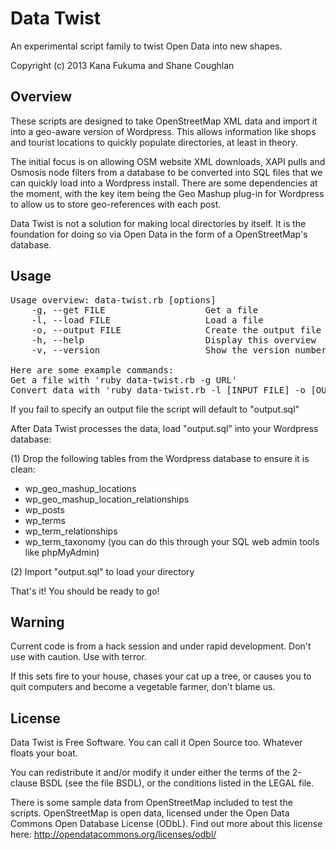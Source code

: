 Data Twist
==========

An experimental script family to twist Open Data into new shapes.

Copyright (c) 2013 Kana Fukuma and Shane Coughlan

Overview
--------

These scripts are designed to take OpenStreetMap XML data and import it
into a geo-aware version of Wordpress. This allows information like shops
and tourist locations to quickly populate directories, at least in
theory.

The initial focus is on allowing OSM website XML downloads, XAPI pulls and
Osmosis node filters from a database to be converted into SQL files that we can
quickly load into a Wordpress install. There are some dependencies at the
moment, with the key item being the Geo Mashup plug-in for Wordpress to allow
us to store geo-references with each post.

Data Twist is not a solution for making local directories by itself. It is the
foundation for doing so via Open Data in the form of a OpenStreetMap's
database.

Usage
-----

<pre>
Usage overview: data-twist.rb [options]
    -g, --get FILE                   Get a file
    -l, --load FILE                  Load a file
    -o, --output FILE                Create the output file
    -h, --help                       Display this overview
    -v, --version                    Show the version number

Here are some example commands:
Get a file with 'ruby data-twist.rb -g URL'
Convert data with 'ruby data-twist.rb -l [INPUT FILE] -o [OUTPUT]'
</pre>

If you fail to specify an output file the script will default to "output.sql"

After Data Twist processes the data, load "output.sql" into your Wordpress 
database:

(1) Drop the following tables from the Wordpress database to ensure it is
clean:
 - wp_geo_mashup_locations
 - wp_geo_mashup_location_relationships
 - wp_posts
 - wp_terms
 - wp_term_relationships
 - wp_term_taxonomy
(you can do this through your SQL web admin tools like phpMyAdmin)

(2) Import "output.sql" to load your directory

That's it! You should be ready to go!

Warning
-------

Current code is from a hack session and under rapid development.
Don't use with caution. Use with terror.

If this sets fire to your house, chases your cat up a tree, or causes you to
quit computers and become a vegetable farmer, don't blame us.

License
-------

Data Twist is Free Software. You can call it Open Source too. Whatever floats
your boat.

You can redistribute it and/or modify it under either the terms of the
2-clause BSDL (see the file BSDL), or the conditions listed in the LEGAL
file.

There is some sample data from OpenStreetMap included to test the scripts.
OpenStreetMap is open data, licensed under the Open Data Commons Open
Database License (ODbL). Find out more about this license here:
http://opendatacommons.org/licenses/odbl/